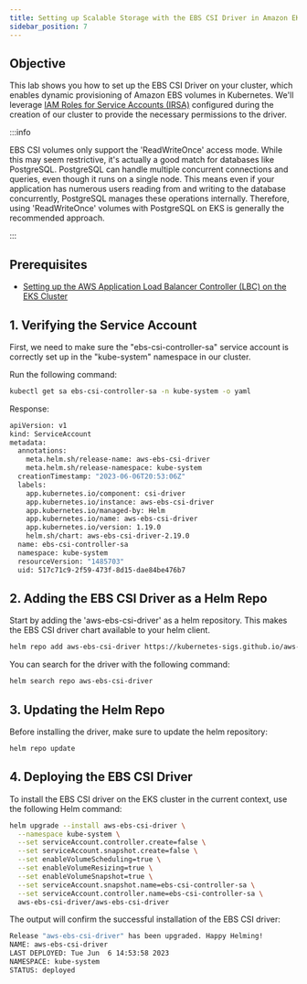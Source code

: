 ```yaml
---
title: Setting up Scalable Storage with the EBS CSI Driver in Amazon EKS
sidebar_position: 7
---
```

## Objective
This lab shows you how to set up the EBS CSI Driver on your cluster, which enables dynamic provisioning of Amazon EBS volumes in Kubernetes. We'll leverage [IAM Roles for Service Accounts (IRSA)](https://docs.aws.amazon.com/eks/latest/userguide/iam-roles-for-service-accounts.html) configured during the creation of our cluster to provide the necessary permissions to the driver.

:::info

EBS CSI volumes only support the 'ReadWriteOnce' access mode. While this may seem restrictive, it's actually a good match for databases like PostgreSQL. PostgreSQL can handle multiple concurrent connections and queries, even though it runs on a single node. This means even if your application has numerous users reading from and writing to the database concurrently, PostgreSQL manages these operations internally. Therefore, using 'ReadWriteOnce' volumes with PostgreSQL on EKS is generally the recommended approach.

:::     

## Prerequisites
- [Setting up the AWS Application Load Balancer Controller (LBC) on the EKS Cluster](./setup-loadbalancing.md)

## 1. Verifying the Service Account
First, we need to make sure the "ebs-csi-controller-sa" service account is correctly set up in the "kube-system" namespace in our cluster.

Run the following command:
```bash
kubectl get sa ebs-csi-controller-sa -n kube-system -o yaml
```
Response:
```bash
apiVersion: v1
kind: ServiceAccount
metadata:
  annotations:
    meta.helm.sh/release-name: aws-ebs-csi-driver
    meta.helm.sh/release-namespace: kube-system
  creationTimestamp: "2023-06-06T20:53:06Z"
  labels:
    app.kubernetes.io/component: csi-driver
    app.kubernetes.io/instance: aws-ebs-csi-driver
    app.kubernetes.io/managed-by: Helm
    app.kubernetes.io/name: aws-ebs-csi-driver
    app.kubernetes.io/version: 1.19.0
    helm.sh/chart: aws-ebs-csi-driver-2.19.0
  name: ebs-csi-controller-sa
  namespace: kube-system
  resourceVersion: "1485703"
  uid: 517c71c9-2f59-473f-8d15-dae84be476b7
```

## 2. Adding the EBS CSI Driver as a Helm Repo
Start by adding the 'aws-ebs-csi-driver' as a helm repository. This makes the EBS CSI driver chart available to your helm client.

```bash
helm repo add aws-ebs-csi-driver https://kubernetes-sigs.github.io/aws-ebs-csi-driver
```
You can search for the driver with the following command:
```bash
helm search repo aws-ebs-csi-driver
```

## 3. Updating the Helm Repo
Before installing the driver, make sure to update the helm repository:
```bash
helm repo update
```

## 4. Deploying the EBS CSI Driver
To install the EBS CSI driver on the EKS cluster in the current context, use the following Helm command:
```bash
helm upgrade --install aws-ebs-csi-driver \
  --namespace kube-system \
  --set serviceAccount.controller.create=false \
  --set serviceAccount.snapshot.create=false \
  --set enableVolumeScheduling=true \
  --set enableVolumeResizing=true \
  --set enableVolumeSnapshot=true \
  --set serviceAccount.snapshot.name=ebs-csi-controller-sa \
  --set serviceAccount.controller.name=ebs-csi-controller-sa \
  aws-ebs-csi-driver/aws-ebs-csi-driver
```

The output will confirm the successful installation of the EBS CSI driver:
```bash
Release "aws-ebs-csi-driver" has been upgraded. Happy Helming!
NAME: aws-ebs-csi-driver
LAST DEPLOYED: Tue Jun  6 14:53:58 2023
NAMESPACE: kube-system
STATUS: deployed
```


